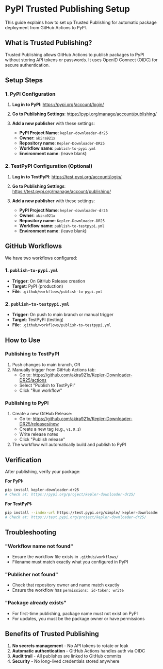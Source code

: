 # PyPI Trusted Publishing Setup

This guide explains how to set up Trusted Publishing for automatic package deployment from GitHub Actions to PyPI.

## What is Trusted Publishing?

Trusted Publishing allows GitHub Actions to publish packages to PyPI without storing API tokens or passwords. It uses OpenID Connect (OIDC) for secure authentication.

## Setup Steps

### 1. PyPI Configuration

1. **Log in to PyPI**: https://pypi.org/account/login/
2. **Go to Publishing Settings**: https://pypi.org/manage/account/publishing/
3. **Add a new publisher** with these settings:

   - **PyPI Project Name**: `kepler-downloader-dr25`
   - **Owner**: `akira921x`
   - **Repository name**: `Kepler-Downloader-DR25`
   - **Workflow name**: `publish-to-pypi.yml`
   - **Environment name**: (leave blank)

### 2. TestPyPI Configuration (Optional)

1. **Log in to TestPyPI**: https://test.pypi.org/account/login/
2. **Go to Publishing Settings**: https://test.pypi.org/manage/account/publishing/
3. **Add a new publisher** with these settings:

   - **PyPI Project Name**: `kepler-downloader-dr25`
   - **Owner**: `akira921x`
   - **Repository name**: `Kepler-Downloader-DR25`
   - **Workflow name**: `publish-to-testpypi.yml`
   - **Environment name**: (leave blank)

## GitHub Workflows

We have two workflows configured:

### 1. `publish-to-pypi.yml`
- **Trigger**: On GitHub Release creation
- **Target**: PyPI (production)
- **File**: `.github/workflows/publish-to-pypi.yml`

### 2. `publish-to-testpypi.yml`
- **Trigger**: On push to main branch or manual trigger
- **Target**: TestPyPI (testing)
- **File**: `.github/workflows/publish-to-testpypi.yml`

## How to Use

### Publishing to TestPyPI

1. Push changes to main branch, OR
2. Manually trigger from GitHub Actions tab:
   - Go to: https://github.com/akira921x/Kepler-Downloader-DR25/actions
   - Select "Publish to TestPyPI"
   - Click "Run workflow"

### Publishing to PyPI

1. Create a new GitHub Release:
   - Go to: https://github.com/akira921x/Kepler-Downloader-DR25/releases/new
   - Create a new tag (e.g., `v1.0.1`)
   - Write release notes
   - Click "Publish release"
2. The workflow will automatically build and publish to PyPI

## Verification

After publishing, verify your package:

**For PyPI:**
```bash
pip install kepler-downloader-dr25
# Check at: https://pypi.org/project/kepler-downloader-dr25/
```

**For TestPyPI:**
```bash
pip install --index-url https://test.pypi.org/simple/ kepler-downloader-dr25
# Check at: https://test.pypi.org/project/kepler-downloader-dr25/
```

## Troubleshooting

### "Workflow name not found"
- Ensure the workflow file exists in `.github/workflows/`
- Filename must match exactly what you configured in PyPI

### "Publisher not found"
- Check that repository owner and name match exactly
- Ensure the workflow has `permissions: id-token: write`

### "Package already exists"
- For first-time publishing, package name must not exist on PyPI
- For updates, you must be the package owner or have permissions

## Benefits of Trusted Publishing

1. **No secrets management** - No API tokens to rotate or leak
2. **Automatic authentication** - GitHub Actions handles auth via OIDC
3. **Audit trail** - All publishes are linked to GitHub commits
4. **Security** - No long-lived credentials stored anywhere